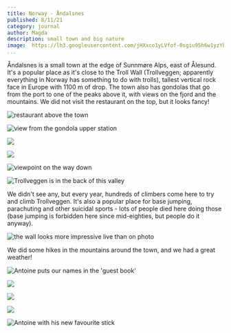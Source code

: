 ```yaml
---
title: Norway - Åndalsnes
published: 8/11/21
category: journal
author: Magda
description: small town and big nature
image: 	https://lh3.googleusercontent.com/jHXxco1yLVfof-0sgiu95h6w1yzYbHK_I-KZ_bp1kc2Tx1n_jBAVPqKF2Za07M9GIDV-VWkjg1B5Y7qPi0YFT_aRe3LF8I14wO1QilblpCuEjhIDeVMRYtmyCHMK2CRvxSyxzP-sgJbavDg3x_Ul3c74txANxQAsTmQyMA294mIAzJhUyhhH-bbInj58QLcatumr40wdScopHpo-XzyWWor3sc-kFdJUHkh17kX8qEmqEDMoWD9ChXPKRoXBM5pJlBCs9FQ-xWJcYbHB0SvrQT2-K9HGFOlQtN6mHQepjYpvK551HsoENz9aDGmxYT-laRogw5oUrAyuQT64JVsfEjuGf7Bw-TZJiuLUnW-Th8iVSEgof85OMB2hALyZW6iaCxM2uphjFcDaeaXRaThgz0Zmjn2X6MCZxstyfa3OluNxlTFtFsOMSwZTsS1G_dbnj6P8X-0krwx_vOxH8iqJsooGKOSOaHLlrjo-u3NYjzK_-5BZ4DVaFetlpsVeVIVrWMje8adHTvLRGr7qp_z-mGfrZZM6ijrlta00UamvJaQqN-F9SjHIP45feeUT1akVc86cggCg7t0NVkmWoHRcKKYqloY3I3STxuS2sJY-FVj40CFvIOfrlebZzhvZAgPynOSjL2yGeY2nTRx6TIEsDRKOZgS_VBCe7Y1udPzHSoVcfcAw6oxx6kmksNCHHNaOPMb5-rAe67hSuKa-C_dGWyxzZtrf4zbf3yy5p-kSWpTYQSUerfim7vocKANdCNTXG4hHVgftM2XUGL2c=w6000-h4000-n
...
```


Åndalsnes is a small town at the edge of Sunnmøre Alps, east of Ålesund. It's a popular place as it's close to the Troll Wall (Trollveggen; apparently everything in Norway has something to do with trolls), tallest vertical rock face in Europe with 1100 m of drop. The town also has gondolas that go from the port to one of the peaks above it, with views on the fjord and the mountains. We did not visit the restaurant on the top, but it looks fancy! 

![restaurant above the town](https://lh3.googleusercontent.com/6f2NCdkWixJyV3B8SGwt9lyq_yq_7Nw-1JIUOqZibWbCkDf3tFeMWTbKA5iaC5rRocD0f8kSXcB0I4B2IQJUORb8217j6P-NGi-0h3cbjh7L0wlR5b_chfkOMgEqZHVuBg9N_f7wUnHHXIEMjvx2J9x0eLtssp107fkpihwYQQ2jH-MaNM3M5M2Dl-CYox-Fg0N-p-zvBSW2O-JYowIcgKPKrbfVDBc1zH5jUUUMFQSf9BGKK8AhF71hST30OUlQWoRlu-310EC4UCFeftv1ZRkGCecQwkLs0USoB9qpsmcePn2R0M9HKR8BOy6wfV8kWYBYqK-3wEd2HeRnH-TbL4tAGlApqRQCtBKjZCPGLWgf4FdrEK3OAGGKENpRxDjR10ZC8dG6BmbPb2mtVZ-BdYX5Qd5NVCsd7A6Yy97A0oIjMo9ldTary0bBEIu4En1gBGrXLL0LJBOdNILvVyIlWjBnrivNOC9j6eBQmsFGl2ZPk7rITTxsZ8RiFLDWLgcF5Z-dZrGvZb-hzJx4cpkmBA39EoI47TG0046tkG5rO-06fCjG8GgL4wWMHvg19f-9QPd_uI9VFhHTjpc9KG4N36TqqmTPcWeY96ODhC_AaQ_recmEmOUJBfN1oEfOGl789XjBw9CWVefObebiOx7-eVT5s1-zcDY7x8JnLjU0VG0jv1r0g4bZKj3KnKq2b1zd69On8Yi6-qSeKbed3g_XmV7RXehlDpUUef-5LWaeSrVvSU8LAlsy2HGL7Dv-GEZSg6A13CHHSvLjRWXN=w6000-h4000-no)

![view from the gondola upper station](https://lh3.googleusercontent.com/jHXxco1yLVfof-0sgiu95h6w1yzYbHK_I-KZ_bp1kc2Tx1n_jBAVPqKF2Za07M9GIDV-VWkjg1B5Y7qPi0YFT_aRe3LF8I14wO1QilblpCuEjhIDeVMRYtmyCHMK2CRvxSyxzP-sgJbavDg3x_Ul3c74txANxQAsTmQyMA294mIAzJhUyhhH-bbInj58QLcatumr40wdScopHpo-XzyWWor3sc-kFdJUHkh17kX8qEmqEDMoWD9ChXPKRoXBM5pJlBCs9FQ-xWJcYbHB0SvrQT2-K9HGFOlQtN6mHQepjYpvK551HsoENz9aDGmxYT-laRogw5oUrAyuQT64JVsfEjuGf7Bw-TZJiuLUnW-Th8iVSEgof85OMB2hALyZW6iaCxM2uphjFcDaeaXRaThgz0Zmjn2X6MCZxstyfa3OluNxlTFtFsOMSwZTsS1G_dbnj6P8X-0krwx_vOxH8iqJsooGKOSOaHLlrjo-u3NYjzK_-5BZ4DVaFetlpsVeVIVrWMje8adHTvLRGr7qp_z-mGfrZZM6ijrlta00UamvJaQqN-F9SjHIP45feeUT1akVc86cggCg7t0NVkmWoHRcKKYqloY3I3STxuS2sJY-FVj40CFvIOfrlebZzhvZAgPynOSjL2yGeY2nTRx6TIEsDRKOZgS_VBCe7Y1udPzHSoVcfcAw6oxx6kmksNCHHNaOPMb5-rAe67hSuKa-C_dGWyxzZtrf4zbf3yy5p-kSWpTYQSUerfim7vocKANdCNTXG4hHVgftM2XUGL2c=w6000-h4000-no)

![](https://lh3.googleusercontent.com/s3ybM5QXDsyREPzPjPdTl8MaUHiEGiEMy4uWuNKRmNoSDEEER7Dw0zI3dCGrjDxcQahMvlhRoMCNa3_r2ATBGUT6AZZEv9U7fnOzA_yPleb1rqgXDqSKhKGPVXUjqof8enHNUwH5ve9HqCdsyf9DV6bllXcZsKof1STfsZgSJHDdMTXy2lk1SiYuyMsLEdZQRlYcdJr8uAaLsb5bJSvOz0lppfkC5ktw_d157Pj8AhndkGFlPlP5QLP6FiyQC_3XC91SoSPc23JfS-kttLzWEM2h3voly_nHfilMeSgngP1GZ8X9_Z_vd9JTIYFhVzJY-1uk4jRwzjXpUVSZtdvhCH_sDb82x0Z_Fi_x6bGJxPi-Sm7GLAoLwCMGGq1e2tMz372kqXqBnc21Cix44PE_uRX1WCXdtfKfZOtqLVqwwdXXeojerwRSupxmCPMxYVCt8R8cPa9IHVcefVA_CQBF8y3ox164Vp2dbuWyxw-WPGV7c9C3TJGqN55gf8eh-2TONWEEdLGr6bUMOIjNfx7LizANg-UxWs_rkcc1x6m8CJwXVV3m85IyrvScOQ90hDKStePXwsxi1LRvmPrgkCTxbOquKOy9BR3TFURfxC2hTreFkfJTVpiGBraL-tlLQoDcebIeuGeX-Mk-SKtxn9eqHppoDjx9HpLBGJNafwVdbeBuJo5cRxhk3Adx2zfp47KjKqcesOZ5ijK_iDOFe_b_boiLtCTa1sCP-Gtd4SohhSXwGHDTMrJIVxIGmK0mDmIdqnZZsIt7pZlv6u3J=w6000-h4000-no)

![](https://lh3.googleusercontent.com/5PZ90FYzu9lwY7RNKNp8qcLXX8UySkGPjo5o7XNqZ1uN9x25NJI5nn2-wl7Ht9X6HurR66tUrp-7mQCkEfapJBbwcWINTTVZTAr-D-I-TbwKdHfrjQD9NWQn_-N0BVgvQBWah_r1rVMWPIfd4AHP-1XR6lGp_dvQmZeS6O2Q0echIu07K4yqQ8oMGYJfKrM-eRQ5ssLK6X9enfO1wGxKZ71I-89Y04DMx5iwXbl9SvB2hObSzPLz21kx6_ika9MwpYuxX4T-O-YX6XOxMQU8VE4mX0DoWZgSAsIzzPYum6-yU8xItiRzZsqGZggM7Lkte4jQ4-7Qqo2G5deOMLcHaVmWWOp6eKkRIGm5saVHjwdOPLuhQtfEWVuPNUBhNdMkihaOhLawueY5jLqHeZyIt_wfNqh3xDBNwpy4DYd1epIUiVFrcOY24h0-qfHVHUL8i2L7P_tme7XfrwqfHl9yfCd63fdPwSTCnSjhPCYhLuYFY99JCYmFZneDx1xtggLOP4ZfRYaRsTxhRiCiX7Mb_zgtB1cJQqfASJJSvaMQ1kx59l5q3YqNKs3Gc2Jt6-ESVQsq0fRTXY7d4-u8ocGlRY1Cg4Skkx4pyX_5NPxnetKN6dYD9B1Z3bPthbqAZJNB6dBlTKmwtGJKpTvPWU4c1nrkGBqZfErFh-9V0WXG6OeJh1dCgWPbwkTHXUm_Dh4m4x6e0iju33eOvWW6cfoaw9w0SgHUqy8p2_gY2nN4PhRDp015NPT6TNhdGQA0POgqzVU_zUiM3ax5vC-E=w6000-h4000-no)

![viewpoint on the way down](https://lh3.googleusercontent.com/l6uQ3tB5ttJNX6lsEMyuyts_wgw2VtROQP1wCcJLl9dm4NxNHOuafN0fP83tZxgAVMM0c8rSllfp7krrZgurNClLxTMNhNjQz7DBscPX5ybpNO_RJZ3cTWp-LUE8QUwY7o5Xmh_j_u7YiPr3dtJ6d5k7f6m3eivrtqqTdGtCxMIuAcDMkYn8I7K3s0hVCse6o74CUGo40P5ohaHlMBCEnnxp0_sNLh6MD5GkcCnxru7UKTIWxQiMVSDT8KtvMuxNY1CFfSW3UIB7QBQOUR2QAVJ8uYIWOzTfwUsvqmdeNfPfjNM7oSlnYraReYsbvQw6sUXUvlNld9k_UWaN8IaaGnyKo0H6-9He9inBeLkFMF8NNdGXLdYGZ5ox-IGnZS3ICqRM9YEc9S4FgYFOSLvvqoCC2oyQPWk9qZ1FfMC7b5WF6B91dO8gpO2zh2ySTxCZ1EcLElsQC8N-plYrPuzI-A4IaVYSsJdKBQQ4k-XIEqhL4NecE3ZvP8t2PPPj6xXcYmUGlgcOYXtG14JyJ1C7UWBsfB-YU136_FYqCDhqOgPCz_RDlJ_CdOmrc0Gnjd9D6UhEZ4_QAuM89lulCmZ_fHlKiEQEnL2xTNNtcF7GOhnVwBPfM8J8oml9mImQ38sFBWV8bz6cjdXiggDoLLJMFFsCIOateUEjceuXzmwjP4QCbMf8QdVboFK5XD-FE6s-bzviiW3jHuSmCPzJpFDvgWjrp3VEeljtfTM-0n5v4FfPbbb9oQD1G5Y6z-OGDBP1HHp7jnR5nfbjQ19J=w6000-h4000-no)

![Trollveggen is in the back of this valley](https://lh3.googleusercontent.com/GlzrTOy9M9wlCWPCeN0unBALslVs-tawZmbf8bS6PsIcYQIHsmk5Udsbfc1yCaSs_J58MKHFVORKDTAwEKI9wL4AINOSdQCpezFPJjJhxtfsgd2piYpPJZUcA6k6ojyMKSLYff4e9feaAieVTjxNAeb506hY2aXHXEpyOT5drIyOO8QAdJ6Jhb05TPpYJnvoh7gtxWHuY-PVB9NTlgacpDyjKMHx6gQqYTiNrpLmBCZYO3TetJGoRwEQphP8Y1Hf_IW2q0s89aizImO5Yno9qL5nl3sETu7G-B3byNMFCkwv2yqr1XmRLCw2bNUM5wT_kJNhWnwoOSb3GCUzRJGxGu0_uKBCbRdOaGDHvW4fDicwV3fdv00hpBHhLoFG8SD87dQ3M-GU1nbVl8z8MFgk25coY4Abv3pG-Z_V7kzfFAkfkU8nkXbFGX-Zb5HoZDY4yHQLJ3j9pW2FUt8YRe4VS8fI5b2u9v8LHEK9zvW06i4fI3apcE8s113LuZ7vzII9di61lga3AgcBTlDRHfPDtlhH60SkAzUEH316Eeo8o72pfEMS7DZrNRvYoJRatdYJj4aClpwoau13NMC5FTTyUVoGuE3BDs2W180aDDW-0B_jBF2A8enTWf7suQSWp0X_TUD2RS8Ocs2WmoxnfolNP66jqhlUbBx6gUXNEbGb-6eycMgNT7KV1t36BIrWBU02EXMHXwaNgnKl3g2dU4Miwl9p78GVEq4Ehg1s8RYiBXbyFACyYjYYJkpmUQ4MI4jGA9WRzBgoD0qBiz7J=w6000-h4000-no)

We didn't see any, but every year, hundreds of climbers come here to try and climb Trollveggen. It's also a popular place for base jumping, parachuting and other suicidal sports - lots of people died here doing those (base jumping is forbidden here since mid-eighties, but people do it anyway).

![the wall looks more impressive live than on photo](https://lh3.googleusercontent.com/8Enchn5kOErC9dr89EDiwUs-JRGZsnHiUQsk2X7zOYxH43ux2FhKFb4TvCrLtemDQ7-WXq-MwFUxjPWjYV2yXry19vXxksBQlpAaTp1bVeFKSuuuBbfkgeL6YjscQ6zsXR7Gcs6yPAVJU6x_wnpbeEeE3j1hqIsFOdqPNt7VaXTI6JT08igx1ZdmZQpefVs1Hqrq4J4QTFWbNmsJbW2mc53GUP1p2tFylAX4bKlxmvRcNdMpnjwwYKgYQeRyxTEwq1tgKoyWPIYxddyyrAV5Ds_zF3D-zTAhZiJp4rBqykB0226TCOyEYI0XVlVafqkAn0ZQsIUGyHIUIOhP4AlcdNYbJz3u7qnWMMbKZkslwhj7N6P7ma5gVmeP8zO4jQ4wl3oVrERO7Yc9nbabtGteZrERin9RFBYZhMDkahiREDjo3akbSVf2PEdIKgJfyGbw4XMyI0X2mN3frjRfKWgyWvKQGPT-SKjcTOlqoJ4bQ-RkDO3dNWPrsFBfk_KRNSGaniDuu79OpZIs2H1tkGTwD8OBVPIpxv4JO4Z--R4_ZNqtyf_RPcMLbT39ALBzTrmhQFfrUq73MFyQzBbUtyjgLAGS2mKzEeOcNZqDhC5r7ktxUGWajoWt6dutLMwBIOwf8WOen1kpCTlm-m9pUGEA4i0MONSn9FE6TfsgyaWRgQDs7VhbBCUptpQYAO-K3zNqHXTPVe9_RuQO4TQyMyuPPLZmdFZ1FlLIBlcXL-_pcJP7o-B5Q1iOjkk5AWSbH2MUEy156GL-FK8-lYFl=w6000-h4000-no)

We did some hikes in the mountains around the town, and we had a great weather!

![Antoine puts our names in the 'guest book'](https://lh3.googleusercontent.com/2RWRqDi3-66nOeNhCqJB8Y2CkM-iCiiFTY1j4cQKcHcU0OoDGZIl7yMvxm4IGyB5Ft00olui0lP6m09QTR6IMippL6dZ9oKVq0l52_KKkPwWQSqmG3xwDyz-QidBX64aW-VIpph50ca6mw7yjYu0HQcZxSf9JN8dCOgvyXyb0I3XkBJIJaAJuco-wMaJIyyBgwzlWdPN1V602A2QZqAmEJ8JTZN2k5kPqGhtNY77QYwMioHhf8mgQXMWILH5ItxYVArosa46672kW-JM6m8uxeCXnB1r0As-ySnSkgo6LU0BjAvEw4FTaLCE2aM5orx1fKeDdEr5mnzlgdCf-TNofHsgw0sY-ypACqFuPCCnJITL7ctEjEHb9Z8WuJof27jVR4tmTuYr48vphLlVyon1rXZkj5N2uUf5Rjdep2peZxIb7jlc1JvQWqhzfNa6XxdebXRr01-A8nQli4lU6JKi26bKup8SSncr6z5ZGcDGW00nptl6C0oYu8WDdLk9iGX7S1etjwbPCAcLc0c5V9SQqQUeC3-uoaycipiKW9B3Do5UCJUaVU-d3aHtQTVAUsDE4_jF6SUeMwdWHn9uejNRfRqbqRI__Y9VgLDjHwSMVbbVzGIYlYIWrwZXW6NFrUWUFoZLvmhrOi_zIXWA40DpsucsO9a_6QAjGjbNtpBox0bfwn8CNg8Vn4o-iq9SZVM3lGEBJQsL-2A1tqWmDoUMk3guy5MfyVI6koX16x3MFpD2JZ1emZw7px4yK8wYGmv7sxqclLLPzGip7s6W=w6000-h4000-no)

![](https://lh3.googleusercontent.com/XVgrwHQ4QrLX6huSdGPYHB5Kmjv3_EaMnD-6JaBGVeUJ_WyE5Vrc0B4IcVdroDa91Rxv8S5r8yyF9VOjIE-LnBmLfGeJ9BXWzjS21YhBxN9D6hyq_tfSRcmMK1VtnpRf6jJxtUkgp5L-1lw0t2hjYkR_xHmUsVS4Y7zYxR4EBPPX4xE1WRWZ-JXG2V8dciLJsI9M63RZtv4QwJrt2PXcd5-9z7bL2_QSBS-Ve07zkLBy_83rM4skumt647wuQpMhcmrOoCo-mPIbgbNX_gcxauFKBOcLTs8d5kWzI5hAAuV3zgdnktiGgPzswhyKXk3yNHcXpS01r4UYR-VxpsaQT1SzdgNstoasx6Gu3LNaieAywVj3xnpcC6xyx_oZbQGmAOgQA7m5JqPPSPVvkap6N_bIJg2opdrlaYIy1OZcG-IPRIiJBzi6wxK8NSe6IAYmuzJX9t_yvfP3QbJLA5Sswxr9MVLUlMf27qABe__cGickBP3-Qt3jfuB2jBCl_udaqtjNsCHqYWWJs8HZzbNGXnGR8fkfu7MuMzm1lZU5Y-hA_YfSOjdeBww7X1sGh3pObQsh0Yt-dxPsDrDcWMbPsSlA65zGAU9merXGha_t6OEL9xmV0xX8i_B657S-U_DgPvXkBVyPPAQkkAWC0pQj4bg6--vH96z4Dx4H_M57oymO_I17IO4_e6rxf-F6lu7CqeC-hyJcLjQbsqhpvFsJmS0XcO81N59EXkNeXUU3J3Pwrg8uwTnXa0KP7rrFAwOktdjuHLsP0jGUg1QJ=w6000-h4000-no)

![](https://lh3.googleusercontent.com/tToThFW2fg85T5qTc4DIYxkzYov8mMWm6rsnYh0n6XsVmbOLAnTIkisauIsE2O8Psj6bRRWm14_4Bab7h2pL45yDR14ikgu1H2o4TxQ73uMXYdLUg8VGqaG0XXZB7QMgUUuySrLBRsZVZc-wZf7m7MY_loT0zNy5I3H9DgVgbKmCz9FDK36sKPWgwO_ewpHo9UIRyYQjsh2owNdjkFjnAittVKWzs3LXmjevbZQDjnh0960o2PFw6zF_OWanNElcvEkhq9Tfh7QbrHYZ6wlP2H9psHlttUWo8Gv_BMM6UbseZIFsiQZF7uaqkXWxgsh_QWasY8pQpXHO9HlNxoWR8SKgpRY4MjH1qmiOxfAgReEcKbRs3F3xC9K-X7WAeJ1OVg_WYDV-HCUuugnrifnB7Ag4xOa8l9pMZyVYhuo7W42_oHZEL3FlbpRNomm9dszk7qiX65cy00dXyZ50vqpmw4SThheAdvpxPxXn1K_MWKtW2beZpOSQzy-FjMDTGF4W3QkxZNwqELuyXv152dZtHlGuOTiETufWLUZJV_N2QsjUP2hECkDXBUc_RJyTvPV3rDseznPd-dZAdP8KsaB2Fxi4WeKFaOJ9n2dR7mT9AS7-Ozdp0CqEnrE7-ihqgcPHXDGrhBC3rJabSalJjRU9Wj-X9r0elYN8UtHrI8XDu0OSM_rEqTQAZHFgzyLjYGMc8LTamtX4A8oRQVji_SYM-GRxeDX0eYF1ltcBrbUiPm9AHTNHHdBpOIcKrpDJEKa8XMrX0rxQ4SfqJY5I=w6000-h4000-no)

![](https://lh3.googleusercontent.com/yowjUKnF_i4PJRITN-y8B9Br-aunRxhje_e-4qUdTQ3yC4s0PXSNYMPMzkLMi3yTS8LvdWzciu8YpcX1zxWesN7_W8XdildhaL2mAU-EquVv4_WduUAmRd-u1_1bxFNKkQpzY8bdYvKIta8ddEIYkSnzy-tnQowwIxFGDpnt8ArGw_EJYdcmy39YvsmMOpUfmlRZt3VTAguNN-6l4RQVgrrdWfZbYpXZh2WaQd01oSCt80Ez9HylQ6b8fAMn8LuWc5Oo8upAPiVn1Dl24omY8wAqxTUprk-HnTc7cG-ZHLyM0A06Ovv1ayf3t9L1RjJMa4emN2jc0gBO4pqkXRN36WmMWO-_-w67-Xh_QnXHKLkW1XQpWTm9YIOe45FzQQ2MqfSE5RaZ5ATORwvbVAMRm2ZsVrhzRPPa5qN16749kvoaLJfsfOWeLOp1plXdZfWpnsqP5lT9dnkzsjiXiW4xfIr8vudVNd9XWS4bnzSTNAYsJAxTrJpB4jJF2eCmJ9D6KKPLYdzR8PAFgD0025uoyXRoE-HccxBpZVDk0ND5yt7ZQrUBo9CpvCmXDO6AvZfxhdF-phsIolJR2MbeQQXz5IdWzKI28NBmnDLZ2WWBjN4zsoyHwVDEox714sq8MFozWzboB1mfwua-94oPoeu9JBHAKYT7kFLhM0fv3Ijm4CQ3ytjopREJnuLcmMFLMcH5WqGCsfeEtsCG2ph9ws4WQc95DvqGHvt4tAoF-68KN1KGJ78GfI0MBODOqNTpMNwZbX8nHbPOg9gq7-WT=w6000-h4000-no)

![Antoine with his new favourite stick](https://lh3.googleusercontent.com/THBbLzw9IapXTcDCGXPxQzCaBFOZaMjhJLpRWYnVpkLfcc7vH5n3FbxIBm6ERIkS799g2kHF-HO8zxzgppO9NUxRONIggwV0KfEMVE-72cQN3zbu6zxa9k7t8s32Bq4md6ICy9SqXZefTHnhMiOkXSbKooNaqC9evy6c3_tIGjPE0ZrbplKCicvkCAVmT2Dt55s0NDSMH4Dua0R1evvuuv4mURU0EHpAZARRSNtdeGM0jVj8DOAzSasdRqPZRFIYdMAHCNXFZ5dkYDBzJsgLZU3WO9NNnfV0kcGti-QG8QwzKWizuJMxAjcwfBtZX4pIUywjIUvsOEMwvWLRfICd0n_ccYoePl2w5v8TWOCKj_H9begWwK611gZeMKJQFLgBJRurqvNhEkSFKx8-HVsTSHsiKQeZhXCrTdgns--moGNjbo0YXoaNc-00F5XLolPmOfxqAuQic5ItmEVzKEPfjL4q0lU-ImQLnArCuIufZdhWPzPgHR-09mjF5ZMWJAE6sIfYWL6OKmsPpz8WyFVXsxNrkuLYqMA9xSWkivq2QuZqDP-U0Y8XArWzoWx0PuLXZDHtU-iSajREoUtd1s0LwHpTgcuiTLW9oB7sngaciBzMqnXrQ-xSD5rLJ5R6WyhG8olUIBU2oQPTjVbuYamFWXtB4dM9n64okRp1gB_clGCtoNbdGrhjmt29Aa8Pn5dVaVoxw2Dy-eMtx8GslzZEzee6digGe8q2eTX7MU8O8-dwQfZ0TQWap8ZOutc9rg_W9zGMZCUetbSIvOrh=w6000-h4000-no)
